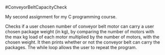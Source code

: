 #ConveyorBeltCapacityCheck

My second assignment for my C programming course.

Checks if a user chosen number of conveyor belt motor can carry a user chosen package weight (in kg), by comparing the number of motors with the max kg load of each motor multiplied by the number of motors, with the chosen weight. It then prints whether or not the conveyor belt can carry the packages. The while loop allows the user to repeat the program.
